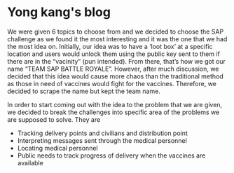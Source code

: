 # Yong kang's blog
We were given 6 topics to choose from and we decided to choose the SAP challenge as we found it the most interesting and it was the one that we had the most idea on. Initially, our idea was to have a ‘loot box’ at a specific location and users would unlock them using the public key sent to them if there are in the “vacinity” (pun intended). From there, that’s how we got our name “TEAM SAP BATTLE ROYALE”. However, after much discussion, we decided that this idea would cause more chaos than the traditional method as those in need of vaccines would fight for the vaccines. Therefore, we decided to scrape the name but kept the team name. 

In order to start coming out with the idea to the problem that we are given, we decided to break the challenges into specific area of the problems we are supposed to solve. They are 
-	Tracking delivery points and civilians and distribution point
-	Interpreting messages sent through the medical personnel 
-	Locating medical personnel
-	Public needs to track progress of delivery when the vaccines are available
